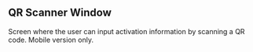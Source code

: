 QR Scanner Window
-----------------

Screen where the user can input activation information by scanning a QR code.
Mobile version only.

